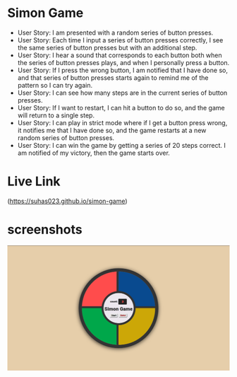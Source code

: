 # Simon Game
- User Story: I am presented with a random series of button presses.
- User Story: Each time I input a series of button presses correctly, I see the same series of button presses but with an additional step.
- User Story: I hear a sound that corresponds to each button both when the series of button presses plays, and when I personally press a button.
- User Story: If I press the wrong button, I am notified that I have done so, and that series of button presses starts again to remind me of the pattern so I can try again.
- User Story: I can see how many steps are in the current series of button presses.
- User Story: If I want to restart, I can hit a button to do so, and the game will return to a single step.
- User Story: I can play in strict mode where if I get a button press wrong, it notifies me that I have done so, and the game restarts at a new random series of button presses.
- User Story: I can win the game by getting a series of 20 steps correct. I am notified of my victory, then the game starts over.

# Live Link
(<https://suhas023.github.io/simon-game>)

# screenshots
![sample shot](/screenshot/simon.png?raw=true)
